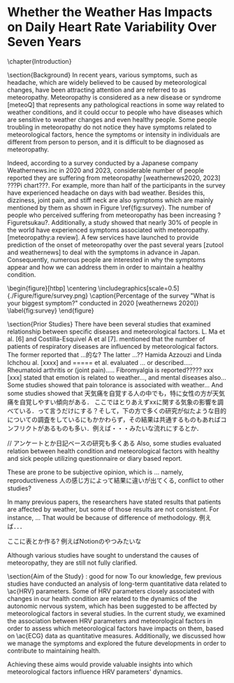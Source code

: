 # Whether the Weather Has Impacts on Daily Heart Rate Variability Over Seven Years

\chapter{Introduction}

\section{Background}
In recent years, various symptoms, such as headache, which are widely believed to be caused by meteorological changes, have been attracting attention and are referred to as meteoropathy. Meteoropathy is considered as a new disease or syndrome [meteoQ] that represents any pathological reactions in some way related to weather conditions, and it could occur to people who have diseases which are sensitive to weather changes and even healthy people. Some people troubling in meteoropathy do not notice they have symptoms related to meteorological factors, hence the symptoms or intensity in individuals are different from person to person, and it is difficult to be diagnosed as meteoropathy.

Indeed, according to a survey conducted by a Japanese company Weathernews.inc in 2020 and 2023, considerable number of people reported they are suffering from meteoropathy [weathernews2020, 2023] ???Pi chart???. For example, more than half of the participants in the survey have experienced headache on days with bad weather. Besides this, dizziness, joint pain, and stiff neck are also symptoms which are mainly mentioned by them as shown in Figure \ref{fig:survey}. The number of people who perceived suffering from meteoropathy has been increasing ?Figuretsukau?. Additionally, a study showed that nearly 30% of people in the world have experienced symptoms associated with meteoropathy. [meteoropathy:a review]. A few services have launched to provide prediction of the onset of meteoropathy over the past several years [zutool and weathernews] to deal with the symptoms in advance in Japan. Consequently, numerous people are interested in why the symptoms appear and how we can address them in order to maintain a healthy condition.

\begin{figure}[htbp]
    \centering
    \includegraphics[scale=0.5]{./Figure/figure/survey.png}
    \caption{Percentage of the survey "What is your biggest symptom?" conducted in 2020 [weathernews 2020]}
    \label{fig:survey}
\end{figure}

\section{Prior Studies}
There have been several studies that examined relationship between specific diseases and meteorological factors. L. Ma et al. [6] and Costilla-Esquivel A et al [7]. mentioned that the number of patients of respiratory diseases are influenced by meteorological factors. The former reported that ...的な? The latter ...?? Hamida Azzouzi and Linda Ichchou al. [xxxx] and ===== et al. evaluated ... or described..... Rheumatoid arthritis or (joint pain)..... Fibromyalgia is reported????? xxx [xxx] stated that emotion is related to weather..., and mental diseases also... Some studies showed that pain tolorance is associated with weather...  And some studies showed that 天気痛を自覚する人の中でも，特に女性の方が天気痛を自覚しやすい傾向がある．
ここではとりあえずxxに関する気象の影響を調べている．って言うだけにする？そして，下の方で多くの研究が似たような目的についての調査をしているにもかかわらず，その結果は共通するものもあればコンフリクトがあるものも多い．例えば・・・みたいな流れにするとか．

// アンケートとか日記ベースの研究も多くある
Also, some studies evaluated relation between health condition and meteorological factors with healthy and sick people utilizing questionnaire or diary based report.

These are prone to be subjective opinion, which is ... namely, reproductiveness 人の感じ方によって結果に違いが出てくる, conflict to other studies?


In many previous papers, the researchers have stated results that patients are affected by weather, but some of those results are not consistent. For instance, ... That would be because of difference of methodology. 例えば．．．

ここに表とか作る? 例えばNotionのやつみたいな

Although various studies have sought to understand the causes of meteoropathy, they are still not fully clarified.

\section{Aim of the Study} : good for now
To our knowledge, few previous studies have conducted an analysis of long-term quantitative data related to \ac{HRV} parameters. Some of HRV parameters closely associated with changes in our health condition are related to the dynamics of the autonomic nervous system, which has been suggested to be affected by meteorological factors in several studies. In the current study, we examined the association between HRV parameters and meteorological factors in order to assess which meteorological factors have impacts on them, based on \ac{ECG} data as quantitative measures. Additionally, we discussed how we manage the symptoms and explored the future developments in order to contribute to maintaining health.

Achieving these aims would provide valuable insights into which meteorological factors influence HRV parameters' dynamics.

